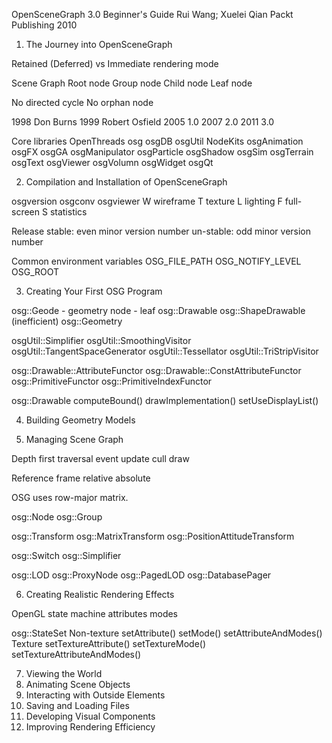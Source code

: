 OpenSceneGraph 3.0 Beginner's Guide
Rui Wang; Xuelei Qian
Packt Publishing
2010

1. The Journey into OpenSceneGraph

Retained (Deferred) vs Immediate rendering mode

Scene Graph
Root node
Group node
Child node
Leaf node

No directed cycle
No orphan node

1998 Don Burns
1999 Robert Osfield
2005 1.0
2007 2.0
2011 3.0

Core libraries
    OpenThreads
    osg
    osgDB
    osgUtil
NodeKits
    osgAnimation
    osgFX
    osgGA
    osgManipulator
    osgParticle
    osgShadow
    osgSim
    osgTerrain
    osgText
    osgViewer
    osgVolumn
    osgWidget
    osgQt

2. Compilation and Installation of OpenSceneGraph

osgversion
osgconv
osgviewer
    W wireframe
    T texture
    L lighting
    F full-screen
    S statistics

Release
    stable: even minor version number
    un-stable: odd minor version number

Common environment variables
    OSG_FILE_PATH
    OSG_NOTIFY_LEVEL
    OSG_ROOT

3. Creating Your First OSG Program

osg::Geode - geometry node - leaf
    osg::Drawable
        osg::ShapeDrawable (inefficient)
        osg::Geometry

osgUtil::Simplifier
osgUtil::SmoothingVisitor
osgUtil::TangentSpaceGenerator
osgUtil::Tessellator
osgUtil::TriStripVisitor

osg::Drawable::AttributeFunctor
osg::Drawable::ConstAttributeFunctor
osg::PrimitiveFunctor
osg::PrimitiveIndexFunctor

osg::Drawable
    computeBound()
    drawImplementation()
    setUseDisplayList()

4. Building Geometry Models

5. Managing Scene Graph

Depth first traversal
    event
    update
    cull
    draw

Reference frame
    relative
    absolute

OSG uses row-major matrix.

osg::Node
osg::Group

osg::Transform
osg::MatrixTransform
osg::PositionAttitudeTransform

osg::Switch
osg::Simplifier

osg::LOD
osg::ProxyNode
osg::PagedLOD
osg::DatabasePager

6. Creating Realistic Rendering Effects

OpenGL state machine
    attributes
    modes

osg::StateSet
    Non-texture
        setAttribute()
        setMode()
        setAttributeAndModes()
    Texture
        setTextureAttribute()
        setTextureMode()
        setTextureAttributeAndModes()

7. Viewing the World
8. Animating Scene Objects
9. Interacting with Outside Elements
10. Saving and Loading Files
11. Developing Visual Components
12. Improving Rendering Efficiency
